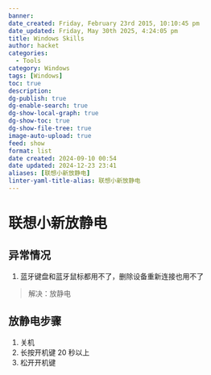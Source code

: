 ```yaml
---
banner: 
date_created: Friday, February 23rd 2015, 10:10:45 pm
date_updated: Friday, May 30th 2025, 4:24:05 pm
title: Windows Skills
author: hacket
categories:
  - Tools
category: Windows
tags: [Windows]
toc: true
description: 
dg-publish: true
dg-enable-search: true
dg-show-local-graph: true
dg-show-toc: true
dg-show-file-tree: true
image-auto-upload: true
feed: show
format: list
date created: 2024-09-10 00:54
date updated: 2024-12-23 23:41
aliases: [联想小新放静电]
linter-yaml-title-alias: 联想小新放静电
---
```


# 联想小新放静电

## 异常情况

1. 蓝牙键盘和蓝牙鼠标都用不了，删除设备重新连接也用不了

> 解决：放静电

## 放静电步骤

1. 关机
2. 长按开机键 20 秒以上
3. 松开开机键
